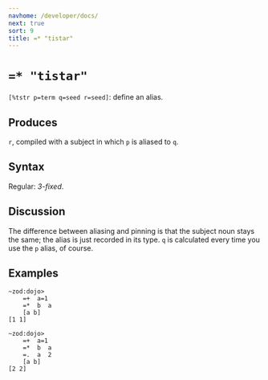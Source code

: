 ```yaml
---
navhome: /developer/docs/
next: true
sort: 9
title: =* "tistar"
---
```


# `=* "tistar"`

`[%tstr p=term q=seed r=seed]`: define an alias.

## Produces

`r`, compiled with a subject in which `p` is aliased to `q`.

## Syntax

Regular: *3-fixed*.

## Discussion

The difference between aliasing and pinning is that the subject
noun stays the same; the alias is just recorded in its type.
`q` is calculated every time you use the `p` alias, of course.

## Examples

```
~zod:dojo>
    =+  a=1
    =*  b  a
    [a b]
[1 1]

~zod:dojo>
    =+  a=1
    =*  b  a
    =.  a  2
    [a b]
[2 2]
```
